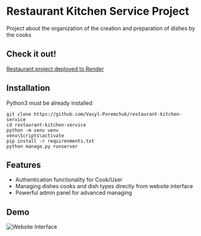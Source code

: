 # Restaurant Kitchen Service Project

Project about the organization of the creation and preparation of dishes by the cooks

## Check it out!

[Restaurant project deployed to Render](https://restaurant-kitchen-service-upcm.onrender.com)

## Installation

Python3 must be already installed

```shell
git clone https://github.com/Vasyl-Poremchuk/restaurant-kitchen-service
cd restaurant-kitchen-service
python -m venv venv
venv\Scripts\activate
pip install -r requirenments.txt
python manage.py runserver
```

## Features

* Authentication functionality for Cook/User
* Managing dishes cooks and dish types directly from website interface
* Powerful admin panel for advanced managing

## Demo

![Website Interface](D:\restaurant_kitchen_service\demo.png)
